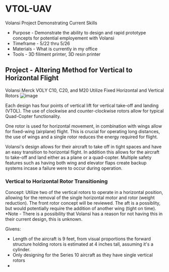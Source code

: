 # VTOL-UAV
Volansi Project Demonstrating Current Skills

* Purpose - Demonstrate the ability to design and rapid prototype concepts for potential employement with Volansi
* Timeframe - 5/22 thru 5/26
* Materials - What is currently in my office
* Tools - 3D filiment printer, 3D resin printer 

## Project - Altering Method for Vertical to Horizontal Flight
Volansi Merck VOLY C10, C20, and M20 Utilize Fixed Horizontal and Vertical Rotors
![image](https://user-images.githubusercontent.com/73624921/119247533-28656700-bb3f-11eb-8cd7-1ffc272eb71e.png)

Each design has four points of vertical lift for vertical take-off and landing (VTOL). The use of clockwise and counter-clockwise rotors allow for typical Quad-Copter functionality.

One rotor is used for horizontal movement, in combination with wings allow for fixed-wing (airplane) flight. This is crucial for operating long distances, the use of wings and a single rotor reduces the energy required for flight.

Volansi's design allows for their aircraft to take off in tight spaces and have an easy transition to horizontal flight. In addition this allows for the aircraft to take-off and land either as a plane or a quad-copter. Multiple safety features such as having both wing and elevator flaps create backup systems incase a failure were to occur during operation.

### Vertical to Horizontal Rotor Transitioning
Concept: Utilize two of the vertical rotors to operate in a horizontal position, allowing for the removal of the single horizontal motor and rotor (weight reduction). The front rotor concept will be reviewed. The aft is a possiblity, but would potentially require the addition of another wing (tight on time). 
*Note - There is a possibility that Volansi has a reason for not having this in their current design, this is unknown.

Givens:
* Length of the aircraft is 9 feet, from visual proportions the forward structure holding rotors is estimated at 4 inches tall, assuming it's a cylinder. 
* Only designing for the Series 10 aircraft as they have single vertical rotors
* 
